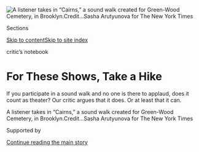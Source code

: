<div id="app">

<div>

<div>

<div>

</div>

<div data-aria-hidden="false">

<div id="site-content" data-role="main">

<div>

<div class="css-1aor85t" style="opacity:0.000000001;z-index:-1;visibility:hidden">

<div class="css-1hqnpie">

<div class="css-epjblv">

<span class="css-17xtcya">[Theater](/section/theater)</span><span class="css-x15j1o">|</span><span class="css-fwqvlz">For
These Shows, Take a
Hike</span>

</div>

<div class="css-k008qs">

<div class="css-1iwv8en">

<span class="css-18z7m18"></span>

<div>

</div>

</div>

<span class="css-1n6z4y">https://nyti.ms/32l2sIG</span>

<div class="css-1705lsu">

<div class="css-4xjgmj">

<div class="css-4skfbu" data-role="toolbar" data-aria-label="Social Media Share buttons, Save button, and Comments Panel with current comment count" data-testid="share-tools">

  - 
  - 
  - 
  - 
    
    <div class="css-6n7j50">
    
    </div>

  - 

</div>

</div>

</div>

</div>

</div>

</div>

<div class="css-11qgg8s">

</div>

<div id="fullBleedHeaderContent">

<div class="css-n4ws9g">

![<span class="css-16f3y1r e13ogyst0" data-aria-hidden="true">A listener
takes in “Cairns,” a sound walk created for Green-Wood Cemetery, in
Brooklyn.</span><span class="css-cnj6d5 e1z0qqy90" itemprop="copyrightHolder"><span class="css-1ly73wi e1tej78p0">Credit...</span><span><span>Sasha
Arutyunova for The New York
Times</span></span></span>](https://static01.graylady3jvrrxbe.onion/images/2020/09/12/arts/10sound-theater-1/merlin_176827971_9c49be4e-d432-49df-b11a-452d438f6d0b-articleLarge.jpg?quality=75&auto=webp&disable=upscale)

</div>

<div class="css-3z92zw">

<div class="css-6cn7ki">

<div class="NYTAppHideMasthead css-1bcu9v6 e1suatyy0">

<div class="section css-1o1qe8k e1suatyy2">

<div class="css-cu5p7t er09x8g0">

<div class="css-6n7j50">

</div>

<span class="css-1dv1kvn">Sections</span>

[Skip to content](#site-content)[Skip to site index](#site-index)

</div>

<div class="css-10698na e1huz5gh0">

</div>

</div>

</div>

critic’s notebook

<div class="css-1sojcmr ehdk2mb0">

# For These Shows, Take a Hike

</div>

If you participate in a sound walk and no one is there to applaud, does
it count as theater? Our critic argues that it does. Or at least that it
can.

</div>

</div>

<div class="css-nwzfg5 e1gnum310">

<span class="css-1f9pvn2 theater">A listener takes in “Cairns,” a sound
walk created for Green-Wood Cemetery, in
Brooklyn.</span><span class="css-cnj6d5 e1z0qqy90" itemprop="copyrightHolder"><span class="css-1ly73wi e1tej78p0">Credit...</span><span><span>Sasha
Arutyunova for The New York Times</span></span></span>

</div>

<div id="sponsor-wrapper" class="css-1hyfx7x">

<div id="sponsor-slug" class="css-19vbshk">

Supported by

</div>

[Continue reading the main
story](#after-sponsor)

<div id="sponsor" class="ad sponsor-wrapper" style="text-align:center;height:100%;display:block">

</div>

<div id="after-sponsor">

</div>

</div>

<div class="css-1wx1auc e1gnum311">

<div class="css-18e8msd">

<div class="css-vp77d3 epjyd6m0">

<div class="css-1baulvz">

By [<span class="css-1baulvz last-byline" itemprop="name">Alexis
Soloski</span>](https://www.nytimes3xbfgragh.onion/by/alexis-soloski)

</div>

</div>

  - 
    
    <div class="css-ld3wwf e16638kd2">
    
    Sept. 11,
    2020
    
    </div>

  - 
    
    <div class="css-4xjgmj">
    
    <div class="css-d8bdto" data-role="toolbar" data-aria-label="Social Media Share buttons, Save button, and Comments Panel with current comment count" data-testid="share-tools">
    
      - 
      - 
      - 
      - 
        
        <div class="css-6n7j50">
        
        </div>
    
      - 
    
    </div>
    
    </div>

</div>

</div>

</div>

<div class="section meteredContent css-1r7ky0e" name="articleBody" itemprop="articleBody">

<div class="css-1fanzo5 StoryBodyCompanionColumn">

<div class="css-53u6y8">

There’s a moment late in [“Cairns,”](https://here.org/shows/cairns/) a
lovely, peaceable sound walk created by the singer and scholar [Gelsey
Bell](https://gelseybell.com/) and presented by Here, in which Bell will
ask you to do something drastic: Take out your earbuds. Maybe that
doesn’t seem so extreme, but when was the last time you put away your
phone, shut your eyes, stilled the mental whirl of worries, statistics
and undone errands, and just listened?

People who have tired of Zoom plays (don’t raise your hands all at once,
please\!), will welcome the opportunity to listen — outdoors and
screen-free. After all, if a sound walk doesn’t get you into the
theater, at least it gets you out of the house.

[Promenade
plays](https://www.nytimes3xbfgragh.onion/2020/08/12/theater/promenade-theater-walking-pandemic.html),
in which audience members walk from physically distanced scene to
physically distanced scene, have become a mainstay of pandemic theater.
In “Cairns” and [“Intralia, the Weird
Park,”](https://www.inversiontheatre.com/park) another recent audio
play, you still walk — for miles — but the scenes are staged in your
mind’s eye and mind’s ear only. These are participatory shows, but in a
solitary and covert way that seems like some kind of theatrical koan. If
you participate and no one is there to applaud, does it even count? I’d
argue that it does. Or at least that it can.

</div>

</div>

<div class="css-79elbk" data-testid="photoviewer-wrapper">

<div class="css-z3e15g" data-testid="photoviewer-wrapper-hidden">

</div>

<div class="css-1a48zt4 ehw59r15" data-testid="photoviewer-children">

![<span class="css-16f3y1r e13ogyst0" data-aria-hidden="true">“Cairns”
takes place in Green-Wood Cemetery, which is also a nature preserve and
sculpture garden, and in the 1850s, was a very popular tourist
attraction.</span><span class="css-cnj6d5 e1z0qqy90" itemprop="copyrightHolder"><span class="css-1ly73wi e1tej78p0">Credit...</span><span>Sasha
Arutyunova for The New York
Times</span></span>](https://static01.graylady3jvrrxbe.onion/images/2020/09/10/arts/10sound-theater-4/merlin_176827992_0e7cd26d-c38c-4f23-a778-efa48853c602-articleLarge.jpg?quality=75&auto=webp&disable=upscale)

</div>

</div>

<div class="css-1fanzo5 StoryBodyCompanionColumn">

<div class="css-53u6y8">

Since both sound walks take place in Brooklyn — “Cairns” in [Green-Wood
Cemetery](https://www.green-wood.com/) and “Intralia” in [Prospect
Park](https://www.prospectpark.org/), neither too far from my apartment
— I hiked them one after the other on a sunny Thursday. Actually, I
began the night before, buying Bell’s album on
[Bandcamp](https://bandcamp.com/) and downloading the tracks, plus a
map, onto my faltering Samsung Galaxy. The next morning, before the heat
kicked in, I slid on some sneakers, reached for a mask, tramped the two
and a half miles to Green-Wood’s Sunset Park entrance and clicked play.

</div>

</div>

<div class="css-1fanzo5 StoryBodyCompanionColumn">

<div class="css-53u6y8">

I’d seen Bell onstage, severe and sylphlike in the musicals [“Natasha,
Pierre and the Great Comet
of 1812”](https://www.nytimes3xbfgragh.onion/2016/11/15/theater/natasha-pierre-and-the-great-comet-of-1812-review.html)
and [“Ghost
Quartet,”](https://www.nytimes3xbfgragh.onion/2014/10/11/theater/dave-malloys-ghost-quartet-at-the-bushwick-starr.html)
and knew enough of her experimental music to feel curious. Still, with
the anxieties of the last several months, a morning spent contemplating
mortality, however vanguard the accompaniment, didn’t hugely appeal.
Because at the end of the day, Green-Wood, a nature preserve and
sculpture garden — and in the 1850s, an insanely popular tourist
attraction — is still a
cemetery.

</div>

</div>

<div class="css-a7yk8a e73j0it0">

<div class="css-1xdhyk6 erfvjey0">

<span class="css-1ly73wi e1tej78p0">Image</span>

<div class="css-zjzyr8">

<div data-testid="lazyimage-container" style="height:483.33333333333326px">

</div>

</div>

</div>

<span class="css-16f3y1r e13ogyst0" data-aria-hidden="true">Gelsey Bell,
the show’s creator and narrator, wonders what these trees might think,
“watching us short-lived meat bags the way we watch humming
birds.”</span><span class="css-cnj6d5 e1z0qqy90" itemprop="copyrightHolder"><span class="css-1ly73wi e1tej78p0">Credit...</span><span>Sasha
Arutyunova for The New York
Times</span></span>

<div class="css-1xdhyk6 erfvjey0">

<span class="css-1ly73wi e1tej78p0">Image</span>

<div class="css-zjzyr8">

<div data-testid="lazyimage-container" style="height:483.33333333333326px">

</div>

</div>

</div>

<span class="css-cnj6d5 e1z0qqy90" itemprop="copyrightHolder"><span class="css-1ly73wi e1tej78p0">Credit...</span><span>Sasha
Arutyunova for The New York Times</span></span>

</div>

<div class="css-1fanzo5 StoryBodyCompanionColumn">

<div class="css-53u6y8">

I shouldn’t have worried. Bell couches her work in deeply humane terms,
even as she looks beyond the human and toward the natural world. Even
the grimmer observations are somehow delightful. Passing beneath some
purple-leafed beeches, she wonders what these trees might think,
“watching us short-lived meat bags the way we watch humming birds.”

During the walk, which lasts a little over an hour, Bell stays virtually
by your side. An informed, supportive friend, she casts you as her
companion, lending an aural hand to pull you onto each new gravel path.
She gives precise and particular directions — take a soft left, make a
sharp right — and even someone like me, with the directional acumen of a
demagnetized compass, never felt lost.

</div>

</div>

<div class="css-1fanzo5 StoryBodyCompanionColumn">

<div class="css-53u6y8">

Generously, Bell wants you to notice what she has noticed, and in that
spirit, she takes you past a few graves like that of Do-Hum-Me, an
Indigenous woman exhibited by the showman P.T. Barnum; or Eunice Newton
Foote, a 19th-century climate scientist; or Susan McKinney Smith
Steward, the first Black woman to become a doctor in New York state.
Bell also directs your eyes toward Lady Liberty, far away in the harbor,
and to the bottom of a headstone that reads, “Have an egg
cream.”

</div>

</div>

<div class="css-79elbk" data-testid="photoviewer-wrapper">

<div class="css-z3e15g" data-testid="photoviewer-wrapper-hidden">

</div>

<div class="css-1a48zt4 ehw59r15" data-testid="photoviewer-children">

<div class="css-1xdhyk6 erfvjey0">

<span class="css-1ly73wi e1tej78p0">Image</span>

<div class="css-zjzyr8">

<div data-testid="lazyimage-container" style="height:483.97777777777776px">

</div>

</div>

</div>

<span class="css-16f3y1r e13ogyst0" data-aria-hidden="true">The “Cairns”
tour guides you past the grave of Do-Hum-Me, an Indigenous woman who was
exhibited by the showman P.T.
Barnum.</span><span class="css-cnj6d5 e1z0qqy90" itemprop="copyrightHolder"><span class="css-1ly73wi e1tej78p0">Credit...</span><span>Sasha
Arutyunova for The New York Times</span></span>

</div>

</div>

<div class="css-1fanzo5 StoryBodyCompanionColumn">

<div class="css-53u6y8">

But she also leaves space for your explorations, encouraging you to
pause the audio whenever needed. Often, in music composed with Joseph
White, she lets her own talk give way to whispering, humming, chanting
as her voice loops atop itself. Moving from tree to tree and plot to
plot, she encourages you to make your own sense, your own story, your
own theater. And even though I’m a meditation dud, the five minutes she
asked me to spend just listening — to birds, leaves, an airplane,
insects that chittered like a bicycle with a playing card in its spokes
— left me feeling quieter.

Another two miles took me to the Ocean Avenue entrance to Prospect Park
and the opening track for “Intralia,” from [InVersion
Theater](https://www.inversiontheatre.com/), with music and sound design
by Jordan Hall. At least, I think that was where I was meant to begin.
“Intralia” exists as an app for iPhone users, but for the rest of us,
it’s a SoundCloud link and a sketchy map. The catch: There are nine
tracks and only six locations marked on the map.

</div>

</div>

<div>

</div>

<div class="css-1fanzo5 StoryBodyCompanionColumn">

<div class="css-53u6y8">

The piece begins with an instrumental — ominous strings — then offers
some language apparently borrowed from E.P.A. Superfund site reports
regarding the nearby Gowanus Canal, describing dangerous contaminants.
What this has to do with Prospect Park, fed by the city’s aqueducts and
not the canal, is anyone’s guess. (Though the cyanobacteria that has
turned some of the park’s lakes and ponds a retina-jolting green seems a
likely source of
inspiration.)

</div>

</div>

<div class="css-a7yk8a e73j0it0">

<div class="css-1xdhyk6 erfvjey0">

<span class="css-1ly73wi e1tej78p0">Image</span>

<div class="css-zjzyr8">

<div data-testid="lazyimage-container" style="height:483.33333333333326px">

</div>

</div>

</div>

<span class="css-16f3y1r e13ogyst0" data-aria-hidden="true">Bell
encourages listeners to pause “Cairns” whenever needed and
explore.</span><span class="css-cnj6d5 e1z0qqy90" itemprop="copyrightHolder"><span class="css-1ly73wi e1tej78p0">Credit...</span><span>Sasha
Arutyunova for The New York
Times</span></span>

<div class="css-1xdhyk6 erfvjey0">

<span class="css-1ly73wi e1tej78p0">Image</span>

<div class="css-zjzyr8">

<div data-testid="lazyimage-container" style="height:483.33333333333326px">

</div>

</div>

</div>

<span class="css-cnj6d5 e1z0qqy90" itemprop="copyrightHolder"><span class="css-1ly73wi e1tej78p0">Credit...</span><span>Sasha
Arutyunova for The New York Times</span></span>

</div>

<div class="css-1fanzo5 StoryBodyCompanionColumn">

<div class="css-53u6y8">

A press released had described “Intralia” as a story of two municipal
workers, Eve and Ash, who confront strange doings. Except for a
throwaway line about the “good luck to be assigned here, Prospect Park,”
I would never have known it as the piece never bothers to establish
character or place. Other tracks reveal the discovery of entrails and
hanging goat heads. Which failed to feel creepy. Because while “Cairns”
entrenches itself in its surroundings, “Intralia” disregards them.

Those strings and scares elide what is authentically strange and really
beautiful about this particular urban park. Walking on what was maybe
the path, I saw anglers, bicyclists, CrossFit enthusiasts, children on
scooters, teenagers smoking weed, a man air-drying his laundry on a
piece of park equipment, and a lady acrobat balancing atop her partner’s
head. I saw a memorial for the [Battle of
Brooklyn](https://www.nycgovparks.org/parks/B073/highlights/19641) and
an [extremely pretty composting
toilet](https://www.prospectpark.org/news-events/news/alliance-transforms-historic-wellhouse/).
“Intralia” ignores them all.

The best examples of environmental theater (I’m thinking of pieces like
[“The Angel
Project”](https://www.nytimes3xbfgragh.onion/2003/07/03/theater/theater-that-uses-the-city-as-a-stage.html)
and [“The Dreary
Coast”](https://www.nytimes3xbfgragh.onion/2014/10/31/theater/the-dreary-coast-on-the-banks-of-the-gowanus-canal.html))
take a familiar place and make you see it through new eyes. But
“Intralia” didn’t seem to see the park at all, with no consideration
given to who you are and how and why you might be
listening.

</div>

</div>

<div class="css-79elbk" data-testid="photoviewer-wrapper">

<div class="css-z3e15g" data-testid="photoviewer-wrapper-hidden">

</div>

<div class="css-1a48zt4 ehw59r15" data-testid="photoviewer-children">

<div class="css-1xdhyk6 erfvjey0">

<span class="css-1ly73wi e1tej78p0">Image</span>

<div class="css-zjzyr8">

<div data-testid="lazyimage-container" style="height:515.5555555555555px">

</div>

</div>

</div>

<span class="css-16f3y1r e13ogyst0" data-aria-hidden="true">Bell gives
precise and particular directions during “Cairns,” which lasts a little
over an
hour.</span><span class="css-cnj6d5 e1z0qqy90" itemprop="copyrightHolder"><span class="css-1ly73wi e1tej78p0">Credit...</span><span>Sasha
Arutyunova for The New York Times</span></span>

</div>

</div>

<div class="css-1fanzo5 StoryBodyCompanionColumn">

<div class="css-53u6y8">

I had hiked to the top of Lookout Hill — for a final track that never
mentioned it — and when “Intralia” ended, I hiked down then walked the
mile or so back home, alone again with my own internal soundtrack. (My
Samsung battery held out until I reached the road that rings the park,
then died.) I thought about how generous traditional theater is and how
the actors, designers and directors conspire to deliver a total work of
art. Sound walks don’t do that, but even within these constraints, a
good one, like “Cairns,” can conjure a world and a worldview, too.

Maybe this form seems stingy — no costumes, no lights, no tap numbers,
just a few words murmured in your ear — but advance the track and think
of it as generous instead, a reminder not only of how much theater can
give us, but how much it trusts us to imagine, too.

</div>

</div>

</div>

<div>

</div>

<div>

</div>

<div>

</div>

<div>

<div id="bottom-wrapper" class="css-1ede5it">

<div id="bottom-slug" class="css-l9onyx">

Advertisement

</div>

[Continue reading the main
story](#after-bottom)

<div id="bottom" class="ad bottom-wrapper" style="text-align:center;height:100%;display:block;min-height:90px">

</div>

<div id="after-bottom">

</div>

</div>

</div>

</div>

</div>

## Site Index

<div>

</div>

## Site Information Navigation

  - [© <span>2020</span> <span>The New York Times
    Company</span>](https://help.nytimes3xbfgragh.onion/hc/en-us/articles/115014792127-Copyright-notice)

<!-- end list -->

  - [NYTCo](https://www.nytco.com/)
  - [Contact
    Us](https://help.nytimes3xbfgragh.onion/hc/en-us/articles/115015385887-Contact-Us)
  - [Work with us](https://www.nytco.com/careers/)
  - [Advertise](https://nytmediakit.com/)
  - [T Brand Studio](http://www.tbrandstudio.com/)
  - [Your Ad
    Choices](https://www.nytimes3xbfgragh.onion/privacy/cookie-policy#how-do-i-manage-trackers)
  - [Privacy](https://www.nytimes3xbfgragh.onion/privacy)
  - [Terms of
    Service](https://help.nytimes3xbfgragh.onion/hc/en-us/articles/115014893428-Terms-of-service)
  - [Terms of
    Sale](https://help.nytimes3xbfgragh.onion/hc/en-us/articles/115014893968-Terms-of-sale)
  - [Site
    Map](https://spiderbites.nytimes3xbfgragh.onion)
  - [Help](https://help.nytimes3xbfgragh.onion/hc/en-us)
  - [Subscriptions](https://www.nytimes3xbfgragh.onion/subscription?campaignId=37WXW)

</div>

</div>

</div>

</div>
